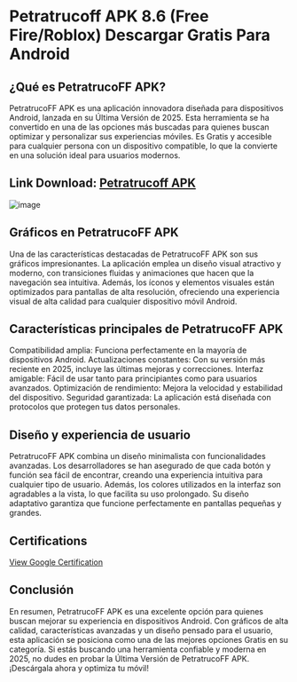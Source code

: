 # Petratrucoff APK 8.6 (Free Fire/Roblox) Descargar Gratis Para Android

## ¿Qué es PetratrucoFF APK?

PetratrucoFF APK es una aplicación innovadora diseñada para dispositivos Android, lanzada en su Última Versión de 2025. Esta herramienta se ha convertido en una de las opciones más buscadas para quienes buscan optimizar y personalizar sus experiencias móviles. Es Gratis y accesible para cualquier persona con un dispositivo compatible, lo que la convierte en una solución ideal para usuarios modernos.
## Link Download: [Petratrucoff APK](https://apkmodjoy.net/es/petratrucoff/)
![image](https://github.com/user-attachments/assets/7fd6fc3c-d803-4fa7-945f-6372f2687f94)

## Gráficos en PetratrucoFF APK

Una de las características destacadas de PetratrucoFF APK son sus gráficos impresionantes. La aplicación emplea un diseño visual atractivo y moderno, con transiciones fluidas y animaciones que hacen que la navegación sea intuitiva. Además, los íconos y elementos visuales están optimizados para pantallas de alta resolución, ofreciendo una experiencia visual de alta calidad para cualquier dispositivo móvil Android.

## Características principales de PetratrucoFF APK

Compatibilidad amplia: Funciona perfectamente en la mayoría de dispositivos Android.
Actualizaciones constantes: Con su versión más reciente en 2025, incluye las últimas mejoras y correcciones.
Interfaz amigable: Fácil de usar tanto para principiantes como para usuarios avanzados.
Optimización de rendimiento: Mejora la velocidad y estabilidad del dispositivo.
Seguridad garantizada: La aplicación está diseñada con protocolos que protegen tus datos personales.
## Diseño y experiencia de usuario

PetratrucoFF APK combina un diseño minimalista con funcionalidades avanzadas. Los desarrolladores se han asegurado de que cada botón y función sea fácil de encontrar, creando una experiencia intuitiva para cualquier tipo de usuario. Además, los colores utilizados en la interfaz son agradables a la vista, lo que facilita su uso prolongado. Su diseño adaptativo garantiza que funcione perfectamente en pantallas pequeñas y grandes.
## Certifications
[View Google Certification](googlec56c3af4260dac26.html)
## Conclusión

En resumen, PetratrucoFF APK es una excelente opción para quienes buscan mejorar su experiencia en dispositivos Android. Con gráficos de alta calidad, características avanzadas y un diseño pensado para el usuario, esta aplicación se posiciona como una de las mejores opciones Gratis en su categoría. Si estás buscando una herramienta confiable y moderna en 2025, no dudes en probar la Última Versión de PetratrucoFF APK. ¡Descárgala ahora y optimiza tu móvil!
